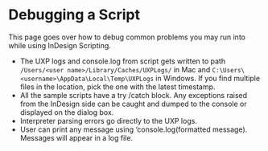 # Debugging a Script
This page goes over how to debug common problems you may run into while using InDesign Scripting. 

* The UXP logs and console.log from script gets written to path `/Users/<user name>/Library/Caches/UXPLogs/` in Mac and `C:\Users\<username>\AppData\Local\Temp\UXPLogs` in Windows. If you find multiple files in the location, pick the one with the latest timestamp.
* All the sample scripts have a try /catch block. Any exceptions raised from the InDesign side can be caught and dumped to the console or displayed on the dialog box.
* Interpreter parsing errors go directly to the UXP logs.
* User can print any message using ‘console.log(formatted message). Messages will appear in a log file.